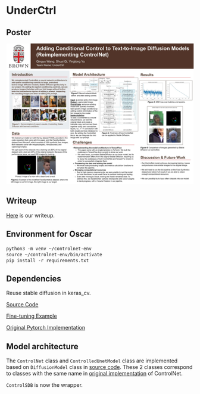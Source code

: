 # UnderCtrl

## Poster

![poster](.\Poster.jpg)



## Writeup

[Here](https://docs.google.com/document/d/1PJuSbflkGeQhEvMTdsGD9vPKli0-45zmXOs5r5Xqr_s/edit?tab=t.0) is our writeup.



## Environment for Oscar
```
python3 -m venv ~/controlnet-env
source ~/controlnet-env/bin/activate
pip install -r requirements.txt
```

## Dependencies

Reuse stable diffusion in keras_cv.

[Source Code](https://github.com/keras-team/keras-cv/tree/master/keras_cv/src/models/stable_diffusion)

[Fine-tuning Example](https://keras.io/examples/generative/finetune_stable_diffusion/)

[Original Pytorch Implementation](https://github.com/lllyasviel/ControlNet)


## Model architecture

The `ControlNet` class and `ControlledUnetModel` class are implemented based on `DiffusionModel` class in [source code](https://github.com/keras-team/keras-cv/blob/master/keras_cv/src/models/stable_diffusion/diffusion_model.py#L22). These 2 classes correspond to classes with the same name in [original implementation](https://github.com/lllyasviel/ControlNet/blob/main/cldm/cldm.py) of ControlNet.

`ControlSDB` is now the wrapper.